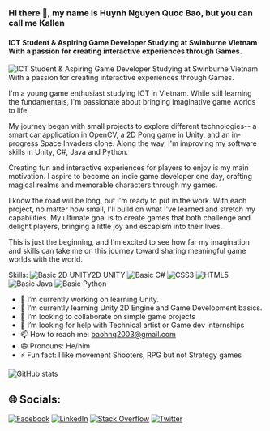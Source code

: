 ### Hi there 👋, my name is Huynh Nguyen Quoc Bao, but you can call me Kallen
#### ICT Student & Aspiring Game Developer Studying at Swinburne Vietnam With a passion for creating interactive experiences through Games.
![ICT Student & Aspiring Game Developer Studying at Swinburne Vietnam With a passion for creating interactive experiences through Games.](https://elearningindustry.com/wp-content/uploads/2021/11/shutterstock_1869188803.jpg)

I'm a young game enthusiast studying ICT in Vietnam. While still learning the fundamentals, I'm passionate about bringing imaginative game worlds to life.

My journey began with small projects to explore different technologies-- a smart car application in OpenCV, a 2D Pong game in Unity, and an in-progress Space Invaders clone. Along the way, I'm improving my software skills in Unity, C#, Java and Python.

Creating fun and interactive experiences for players to enjoy is my main motivation. I aspire to become an indie game developer one day, crafting magical realms and memorable characters through my games.

I know the road will be long, but I'm ready to put in the work. With each project, no matter how small, I'll build on what I've learned and stretch my capabilities. My ultimate goal is to create games that both challenge and delight players, bringing a little joy and escapism into their lives.

This is just the beginning, and I'm excited to see how far my imagination and skills can take me on this journey toward sharing meaningful game worlds with the world.

Skills: 
 ![Basic 2D UNITY2D UNITY](https://img.shields.io/badge/Unity-%2320232a.svg?style=flat&logo=unity&logoColor=white) ![Basic C#](https://img.shields.io/badge/c%23-%23239120.svg?style=flat&logo=c-sharp&logoColor=white) ![CSS3](https://img.shields.io/badge/css3-%231572B6.svg?style=flat&logo=css3&logoColor=white) ![HTML5](https://img.shields.io/badge/html5-%23E34F26.svg?style=flat&logo=html5&logoColor=white) ![Basic Java](https://img.shields.io/badge/java-%23ED8B00.svg?style=flat&logo=java&logoColor=white) ![Basic Python](https://img.shields.io/badge/python-3670A0?style=flat&logo=python&logoColor=ffdd54)

- 🔭 I’m currently working on learning Unity. 
- 🌱 I’m currently learning Unity 2D Engine and Game Development basics. 
- 👯 I’m looking to collaborate on simple game projects 
- 🤔 I’m looking for help with Technical artist or Game dev Internships 
- 📫 How to reach me: baohnq2003@gmail.com 
- 😄 Pronouns: He/him 
- ⚡ Fun fact: I like movement Shooters, RPG but not Strategy games 

![GitHub stats](https://github-readme-stats.vercel.app/api?username=KallenHouston&show_icons=true&theme=synthwave)  

## 🌐 Socials:
[![Facebook](https://img.shields.io/badge/Facebook-%231877F2.svg?logo=Facebook&logoColor=white)](https://facebook.com/KallenKaslana213) [![LinkedIn](https://img.shields.io/badge/LinkedIn-%230077B5.svg?logo=linkedin&logoColor=white)](https://linkedin.com/in/huynh-nguyen-quoc-bao-6b7ab6236) [![Stack Overflow](https://img.shields.io/badge/-Stackoverflow-FE7A16?logo=stack-overflow&logoColor=white)](https://stackoverflow.com/users/21436141) [![Twitter](https://img.shields.io/badge/Twitter-%231DA1F2.svg?logo=Twitter&logoColor=white)](https://twitter.com/Kallen_BP) 




